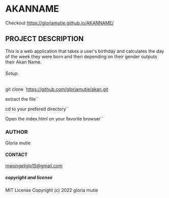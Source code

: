 # AKANNAME
Checkout https://gloriamutie.github.io/AKANNAME/

## PROJECT DESCRIPTION
This is a web application that takes a user's birthday and calculates the day of the week they were born 
and then depending on their gender outputs their Akan Name. 


 ###### Setup.
   git clone `https://github.com/gloriamutie/akan.git
 
   extract the file``
 
   cd to your prefered  directory``
 
  Open the index.html on your favorite browser``


### AUTHOR
Gloria mutie

#### CONTACT 
mwongeliglo15@gmail.com

##### copyright and license 
MIT License Copyright (c) 2022 gloria mutie


